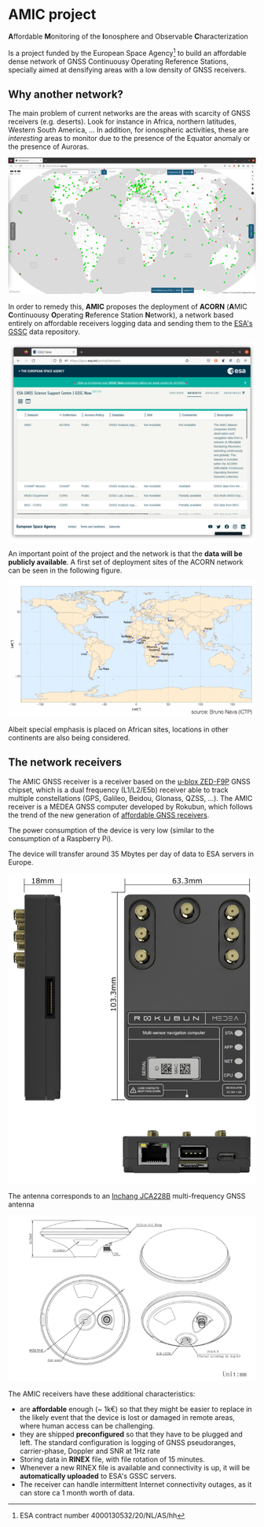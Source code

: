 
# AMIC project

**A**ffordable **M**onitoring of the **I**onosphere and Observable **C**haracterization

Is a project funded by the European Space Agency[^contractnum] to build an
affordable dense network of GNSS Continuousy Operating Reference Stations,
specially aimed at densifying areas with a low density of GNSS receivers.

[^contractnum]: ESA contract number 4000130532/20/NL/AS/hh

## Why another network?

The main problem of current networks are the areas with scarcity of GNSS
receivers (e.g. deserts). Look for instance in Africa, northern latitudes, Western South America, ... In addition, for ionospheric activities, these are *interesting* areas to monitor due to the presence of the Equator anomaly or the presence of Auroras.

![IGS network](../assets/igs_network.png)

In order to remedy this, **AMIC** proposes the deployment of **ACORN** (**A**MIC **C**ontinuousy **O**perating **R**eference Station **N**etwork),
a network based entirely on affordable receivers logging data and sending them to the [ESA's GSSC](https://gssc.esa.int/portal/) data repository.

![ESA GSSC Data portal](../assets/esa_gssc_data_portal.png)

An important point of the project and the network is that the
**data will be publicly available**. A first set of deployment sites of the ACORN network can be seen in the following figure.

![AMIC network](../assets/amic_network.png)

Albeit special emphasis is placed on African sites, locations in other
continents are also being considered.

## The network receivers

The AMIC GNSS receiver is a receiver based on the [u-blox ZED-F9P](https://www.u-blox.com/en/product/zed-f9p-module) GNSS chipset, which is a dual frequency (L1/L2/E5b) receiver able to track multiple constellations (GPS, Galileo, Beidou, Glonass, QZSS, ...). The AMIC receiver is a MEDEA GNSS computer
developed by Rokubun, which follows the trend of the new generation of
[affordable GNSS receivers](./low_cost_gnss.md).

The power consumption of the device is very low (similar to the consumption of a Raspberry Pi).

The device will transfer around 35 Mbytes per day of data to ESA servers in Europe.

![AMIC receiver MEDEA](../assets/amic_receiver_medea.jpg)

The antenna corresponds to an [Inchang JCA228B](http://www.jinchanggps.com/JCA228B-pd46958135.html) multi-frequency GNSS antenna

![AMIC antenna Inchang](../assets/amic_antenna_inchang.png)

The AMIC receivers have these additional characteristics:

- are **affordable** enough (~ 1k€) so that they might be easier to replace in the likely event that the device is lost or damaged in remote areas, where human access can be challenging.
- they are shipped **preconfigured** so that they have to be plugged and left. The standard configuration is logging of GNSS pseudoranges, carrier-phase, Doppler and SNR at 1Hz rate
- Storing data in **RINEX** file, with file rotation of 15 minutes.
- Whenever a new RINEX file is available and connectivity is up, it will be **automatically uploaded** to ESA's GSSC servers.
- The receiver can handle intermittent Internet connectivity outages, as it can store ca 1 month worth of data.
